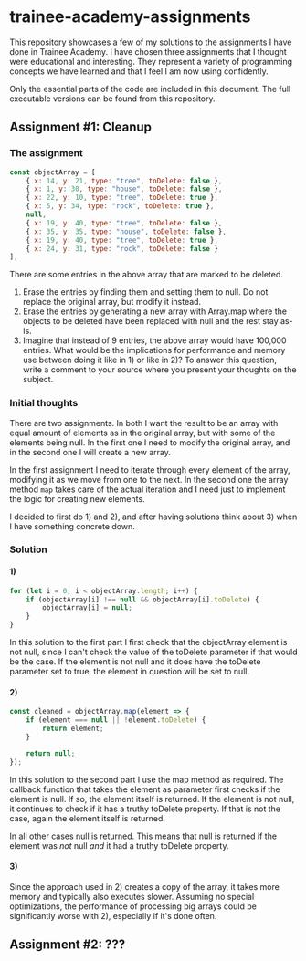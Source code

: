 # trainee-academy-assignments

This repository showcases a few of my solutions to the assignments I have done in Trainee Academy. I have chosen three assignments that I thought were educational and interesting. They represent a variety of programming concepts we have learned and that I feel I am now using confidently.

Only the essential parts of the code are included in this document. The full executable versions can be found from this repository.

## Assignment #1: Cleanup

### The assignment

```javascript
const objectArray = [ 
    { x: 14, y: 21, type: "tree", toDelete: false },
    { x: 1, y: 30, type: "house", toDelete: false },
    { x: 22, y: 10, type: "tree", toDelete: true },
    { x: 5, y: 34, type: "rock", toDelete: true },
    null,
    { x: 19, y: 40, type: "tree", toDelete: false },
    { x: 35, y: 35, type: "house", toDelete: false },
    { x: 19, y: 40, type: "tree", toDelete: true },
    { x: 24, y: 31, type: "rock", toDelete: false } 
];
```

There are some entries in the above array that are marked to be deleted.
1. Erase the entries by finding them and setting them to null. Do not replace the original array, but modify it instead.
2. Erase the entries by generating a new array with Array.map where the objects to be deleted have been replaced with null and the rest stay as-is.
3. Imagine that instead of 9 entries, the above array would have 100,000 entries. What would be the implications for performance and memory use between doing it like in 1) or like in 2)? To answer this question, write a comment to your source where you present your thoughts on the subject.


### Initial thoughts

There are two assignments. In both I want the result to be an array with equal amount of elements as in the original array, but with some of the elements being null. In the first one I need to modify the original array, and in the second one I will create a new array.

In the first assignment I need to iterate through every element of the array, modifying it as we move from one to the next. In the second one the array method `map` takes care of the actual iteration and I need just to implement the logic for creating new elements.

I decided to first do 1) and 2), and after having solutions think about 3) when I have something concrete down.

### Solution

#### 1)
```javascript
for (let i = 0; i < objectArray.length; i++) {
    if (objectArray[i] !== null && objectArray[i].toDelete) {
        objectArray[i] = null;
    }
}
```

In this solution to the first part I first check that the objectArray element is not null, since I can't check the value of the toDelete parameter if that would be the case. If the element is not null and it does have the toDelete parameter set to true, the element in question will be set to null.

#### 2)
```javascript
const cleaned = objectArray.map(element => {
    if (element === null || !element.toDelete) {
        return element;
    }

    return null;
});
```

In this solution to the second part I use the map method as required. The callback function that takes the element as parameter first checks if the element is null. If so, the element itself is returned. If the element is not null, it continues to check if it has a truthy toDelete property. If that is not the case, again the element itself is returned.

In all other cases null is returned. This means that null is returned if the element was *not* null *and* it had a truthy toDelete property.

#### 3)
Since the approach used in 2) creates a copy of the array, it takes more memory and typically also executes slower. Assuming no special optimizations, the performance of processing big arrays could be significantly worse with 2), especially if it's done often.


## Assignment #2: ???
